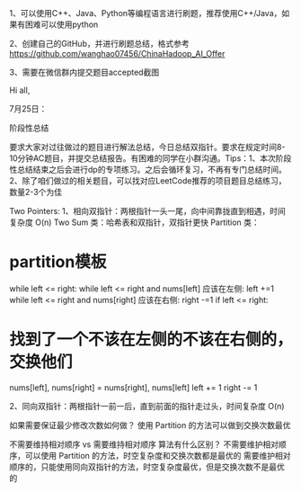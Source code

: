 1、可以使用C++、Java、Python等编程语言进行刷题，推荐使用C++/Java，如果有困难可以使用python

2、创建自己的GitHub，并进行刷题总结，格式参考
https://github.com/wanghao07456/ChinaHadoop_AI_Offer

3、需要在微信群内提交题目accepted截图

Hi all,

7月25日：

阶段性总结

要求大家对过往做过的题目进行解法总结，今日总结双指针。要求在规定时间8-10分钟AC题目，并提交总结报告。有困难的同学在小群沟通。Tips：1、本次阶段性总结结束之后会进行dp的专项练习。之后会循环复习，不再有专门总结时间。2、除了咱们做过的相关题目，可以找对应LeetCode推荐的项目题目总结练习，数量2-3个为佳

Two Pointers:
1、相向双指针：两根指针一头一尾，向中间靠拢直到相遇，时间复杂度 O(n)
Two Sum 类：哈希表和双指针，双指针更快
Partition 类：
 # partition模板
while left <= right:
 while left <= right and nums[left] 应该在左侧:
  left +=1 
 while left <= right and nums[right] 应该在右侧:
  right -=1
 if left <= right:
  # 找到了一个不该在左侧的不该在右侧的，交换他们
  nums[left], nums[right] = nums[right], nums[left]
  left += 1
  right -= 1

 2、同向双指针：两根指针一前一后，直到前面的指针走过头，时间复杂度 O(n)

如果需要保证最少修改次数如何做？ 
使用 Partition 的方法可以做到交换次数最优 

不需要维持相对顺序 vs 需要维持相对顺序 算法有什么区别？ 
不需要维护相对顺序，可以使用 Partition 的方法，时空复杂度和交换次数都是最优的 需要维护相对顺序的，只能使用同向双指针的方法，时空复杂度最优，但是交换次数不是最优 的

